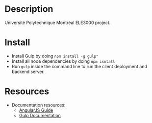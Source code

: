 
Description
===========

Université Polytechnique Montréal ELE3000 project.


Install
=======

* Install Gulp by doing `npm install -g gulp"`
* Install all node dependencies by doing `npm isntall`
* Run `gulp` inside the command line to run the client deployment and backend server.


Resources
=======

* Documentation resources:
  * [AngularJS Guide](https://docs.angularjs.org/guide)
  * [Gulp Documentation](https://github.com/gulpjs/gulp/blob/master/docs/README.md)
